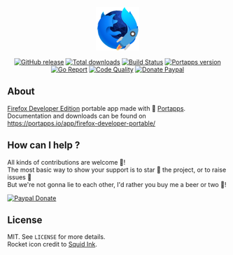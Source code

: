 <p align="center"><a href="https://portapps.io/app/firefox-developer-portable/" target="_blank"><img width="100" src="https://github.com/portapps/firefox-developer-portable/blob/master/res/papp.png"></a></p>

<p align="center">
  <a href="https://portapps.io/app/firefox-developer-portable/#download"><img src="https://img.shields.io/github/release/portapps/firefox-developer-portable.svg?style=flat-square" alt="GitHub release"></a>
  <a href="https://portapps.io/app/firefox-developer-portable/#download"><img src="https://img.shields.io/github/downloads/portapps/firefox-developer-portable/total.svg?style=flat-square" alt="Total downloads"></a>
  <a href="https://travis-ci.com/portapps/firefox-developer-portable"><img src="https://img.shields.io/travis/com/portapps/firefox-developer-portable/master.svg?style=flat-square" alt="Build Status"></a>
  <a href="https://github.com/portapps/portapps"><img src="https://img.shields.io/badge/portapps-1.22.0-479fdb.svg?style=flat-square" alt="Portapps version"></a>
  <a href="https://goreportcard.com/report/github.com/portapps/firefox-developer-portable"><img src="https://goreportcard.com/badge/github.com/portapps/firefox-developer-portable?style=flat-square" alt="Go Report"></a>
  <a href="https://www.codacy.com/app/portapps/firefox-developer-portable"><img src="https://img.shields.io/codacy/grade/8496793e060d4a868d753dd50992a16d.svg?style=flat-square" alt="Code Quality"></a>
  <a href="https://www.paypal.com/cgi-bin/webscr?cmd=_s-xclick&hosted_button_id=WQD7AQGPDEPSG"><img src="https://img.shields.io/badge/donate-paypal-7057ff.svg?style=flat-square" alt="Donate Paypal"></a>
</p>

## About

[Firefox Developer Edition](https://www.mozilla.org/en-US/firefox/developer/) portable app made with 🚀 [Portapps](https://portapps.io).<br />
Documentation and downloads can be found on https://portapps.io/app/firefox-developer-portable/

## How can I help ?

All kinds of contributions are welcome :raised_hands:!<br />
The most basic way to show your support is to star :star2: the project, or to raise issues :speech_balloon:<br />
But we're not gonna lie to each other, I'd rather you buy me a beer or two :beers:!

[![Paypal Donate](https://portapps.io/img/paypal-donate.png)](https://www.paypal.com/cgi-bin/webscr?cmd=_s-xclick&hosted_button_id=WQD7AQGPDEPSG)

## License

MIT. See `LICENSE` for more details.<br />
Rocket icon credit to [Squid Ink](http://thesquid.ink).
